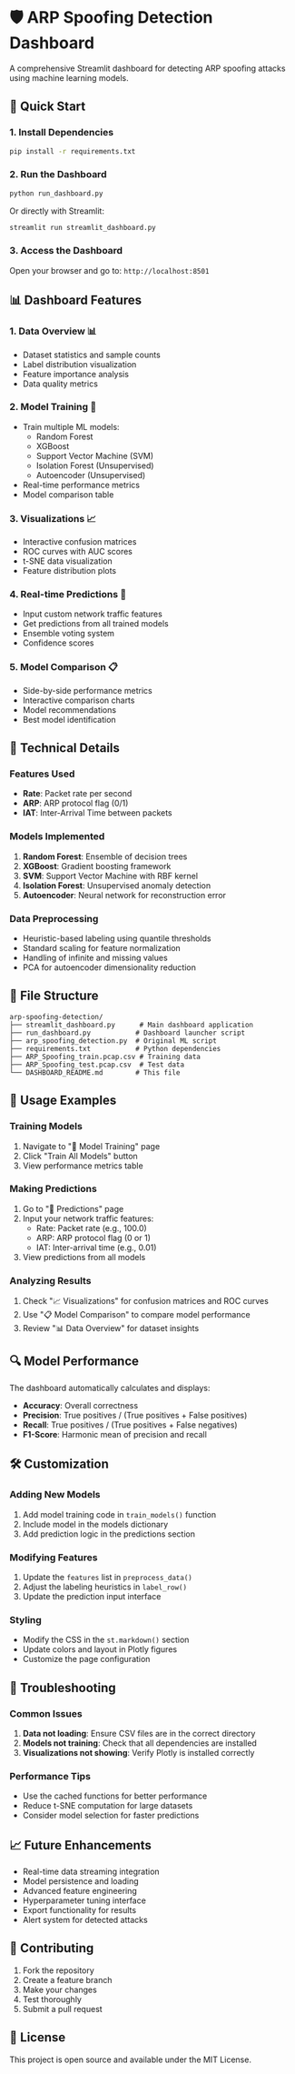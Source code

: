 # 🛡️ ARP Spoofing Detection Dashboard

A comprehensive Streamlit dashboard for detecting ARP spoofing attacks using machine learning models.

## 🚀 Quick Start

### 1. Install Dependencies
```bash
pip install -r requirements.txt
```

### 2. Run the Dashboard
```bash
python run_dashboard.py
```
Or directly with Streamlit:
```bash
streamlit run streamlit_dashboard.py
```

### 3. Access the Dashboard
Open your browser and go to: `http://localhost:8501`

## 📊 Dashboard Features

### 1. **Data Overview** 📊
- Dataset statistics and sample counts
- Label distribution visualization
- Feature importance analysis
- Data quality metrics

### 2. **Model Training** 🤖
- Train multiple ML models:
  - Random Forest
  - XGBoost
  - Support Vector Machine (SVM)
  - Isolation Forest (Unsupervised)
  - Autoencoder (Unsupervised)
- Real-time performance metrics
- Model comparison table

### 3. **Visualizations** 📈
- Interactive confusion matrices
- ROC curves with AUC scores
- t-SNE data visualization
- Feature distribution plots

### 4. **Real-time Predictions** 🔮
- Input custom network traffic features
- Get predictions from all trained models
- Ensemble voting system
- Confidence scores

### 5. **Model Comparison** 📋
- Side-by-side performance metrics
- Interactive comparison charts
- Model recommendations
- Best model identification

## 🔧 Technical Details

### Features Used
- **Rate**: Packet rate per second
- **ARP**: ARP protocol flag (0/1)
- **IAT**: Inter-Arrival Time between packets

### Models Implemented
1. **Random Forest**: Ensemble of decision trees
2. **XGBoost**: Gradient boosting framework
3. **SVM**: Support Vector Machine with RBF kernel
4. **Isolation Forest**: Unsupervised anomaly detection
5. **Autoencoder**: Neural network for reconstruction error

### Data Preprocessing
- Heuristic-based labeling using quantile thresholds
- Standard scaling for feature normalization
- Handling of infinite and missing values
- PCA for autoencoder dimensionality reduction

## 📁 File Structure

```
arp-spoofing-detection/
├── streamlit_dashboard.py      # Main dashboard application
├── run_dashboard.py           # Dashboard launcher script
├── arp_spoofing_detection.py  # Original ML script
├── requirements.txt           # Python dependencies
├── ARP_Spoofing_train.pcap.csv # Training data
├── ARP_Spoofing_test.pcap.csv  # Test data
└── DASHBOARD_README.md        # This file
```

## 🎯 Usage Examples

### Training Models
1. Navigate to "🤖 Model Training" page
2. Click "Train All Models" button
3. View performance metrics table

### Making Predictions
1. Go to "🔮 Predictions" page
2. Input your network traffic features:
   - Rate: Packet rate (e.g., 100.0)
   - ARP: ARP protocol flag (0 or 1)
   - IAT: Inter-arrival time (e.g., 0.01)
3. View predictions from all models

### Analyzing Results
1. Check "📈 Visualizations" for confusion matrices and ROC curves
2. Use "📋 Model Comparison" to compare model performance
3. Review "📊 Data Overview" for dataset insights

## 🔍 Model Performance

The dashboard automatically calculates and displays:
- **Accuracy**: Overall correctness
- **Precision**: True positives / (True positives + False positives)
- **Recall**: True positives / (True positives + False negatives)
- **F1-Score**: Harmonic mean of precision and recall

## 🛠️ Customization

### Adding New Models
1. Add model training code in `train_models()` function
2. Include model in the models dictionary
3. Add prediction logic in the predictions section

### Modifying Features
1. Update the `features` list in `preprocess_data()`
2. Adjust the labeling heuristics in `label_row()`
3. Update the prediction input interface

### Styling
- Modify the CSS in the `st.markdown()` section
- Update colors and layout in Plotly figures
- Customize the page configuration

## 🐛 Troubleshooting

### Common Issues
1. **Data not loading**: Ensure CSV files are in the correct directory
2. **Models not training**: Check that all dependencies are installed
3. **Visualizations not showing**: Verify Plotly is installed correctly

### Performance Tips
- Use the cached functions for better performance
- Reduce t-SNE computation for large datasets
- Consider model selection for faster predictions

## 📈 Future Enhancements

- Real-time data streaming integration
- Model persistence and loading
- Advanced feature engineering
- Hyperparameter tuning interface
- Export functionality for results
- Alert system for detected attacks

## 🤝 Contributing

1. Fork the repository
2. Create a feature branch
3. Make your changes
4. Test thoroughly
5. Submit a pull request

## 📄 License

This project is open source and available under the MIT License.

